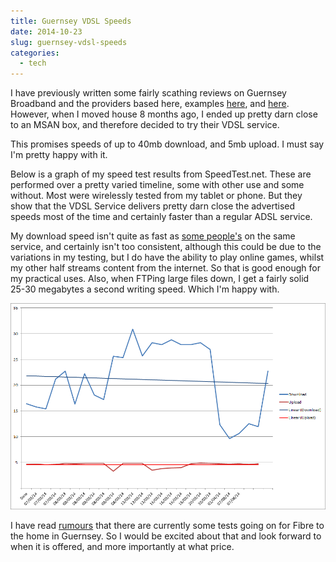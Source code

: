 ```yaml
---
title: Guernsey VDSL Speeds
date: 2014-10-23
slug: guernsey-vdsl-speeds
categories: 
  - tech
---
```


I have previously written some fairly scathing reviews on Guernsey Broadband and the providers based here, examples [here](http://snappeh.com/blog/guernsey-adsl-is-a-joke/), and [here](http://snappeh.com/blog/distance-is-not-quality/). However, when I moved house 8 months ago, I ended up pretty darn close to an MSAN box, and therefore decided to try their VDSL service.

This promises speeds of up to 40mb download, and 5mb upload. I must say I'm pretty happy with it.

Below is a graph of my speed test results from SpeedTest.net. These are performed over a pretty varied timeline, some with other use and some without. Most were wirelessly tested from my tablet or phone. But they show that the VDSL Service delivers pretty darn close the advertised speeds most of the time and certainly faster than a regular ADSL service.

My download speed isn't quite as fast as [some people's](https://www.fastinternetblog.uk/?p=248) on the same service, and certainly isn't too consistent, although this could be due to the variations in my testing, but I do have the ability to play online games, whilst my other half streams content from the internet. So that is good enough for my practical uses. Also, when FTPing large files down, I get a fairly solid 25-30 megabytes a second writing speed. Which I'm happy with.

![VDSL Speed Graph](./images/VDSLSpeed.png)

I have read [rumours](https://www.fastinternetblog.uk/?p=195) that there are currently some tests going on for Fibre to the home in Guernsey. So I would be excited about that and look forward to when it is offered, and more importantly at what price.
